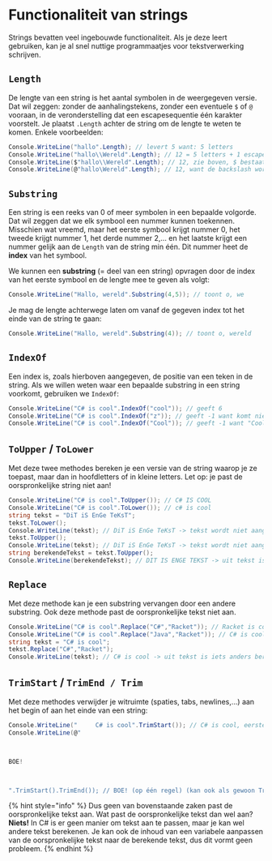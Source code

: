 # Functionaliteit van strings

Strings bevatten veel ingebouwde functionaliteit. Als je deze leert gebruiken, kan je al snel nuttige programmaatjes voor tekstverwerking schrijven.

## `Length`

De lengte van een string is het aantal symbolen in de weergegeven versie. Dat wil zeggen: zonder de aanhalingstekens, zonder een eventuele `$` of `@` vooraan, in de veronderstelling dat een escapesequentie één karakter voorstelt. Je plaatst `.Length` achter de string om de lengte te weten te komen. Enkele voorbeelden: 

```csharp
Console.WriteLine("hallo".Length); // levert 5 want: 5 letters
Console.WriteLine("hallo\\Wereld".Length); // 12 = 5 letters + 1 escape + 6 letters
Console.WriteLine($"hallo\\Wereld".Length); // 12, zie boven, $ bestaat achter de schermen niet meer
Console.WriteLine(@"hallo\Wereld".Length); // 12, want de backslash wordt achter de schermen \\ en dat stelt dan weer één symbool voor
```

## `Substring`

Een string is een reeks van 0 of meer symbolen in een bepaalde volgorde. Dat wil zeggen dat we elk symbool een nummer kunnen toekennen. Misschien wat vreemd, maar het eerste symbool krijgt nummer 0, het tweede krijgt nummer 1, het derde nummer 2,... en het laatste krijgt een nummer gelijk aan de `Length` van de string min één. Dit nummer heet de **index** van het symbool.

We kunnen een **substring** \(= deel van een string\) opvragen door de index van het eerste symbool en de lengte mee te geven als volgt:

```csharp
Console.WriteLine("Hallo, wereld".Substring(4,5)); // toont o, we
```

Je mag de lengte achterwege laten om vanaf de gegeven index tot het einde van de string te gaan:

```csharp
Console.WriteLine("Hallo, wereld".Substring(4)); // toont o, wereld
```

## `IndexOf`

Een index is, zoals hierboven aangegeven, de positie van een teken in de string. Als we willen weten waar een bepaalde substring in een string voorkomt, gebruiken we `IndexOf`:

```csharp
Console.WriteLine("C# is cool".IndexOf("cool")); // geeft 6
Console.WriteLine("C# is cool".IndexOf("z")); // geeft -1 want komt niet voor
Console.WriteLine("C# is cool".IndexOf("Cool")); // geeft -1 want "Cool" MET HOOFDLETTER komt niet voor
```

## `ToUpper` / `ToLower`

Met deze twee methodes bereken je een versie van de string waarop je ze toepast, maar dan in hoofdletters of in kleine letters. Let op: je past de oorspronkelijke string niet aan!

```csharp
Console.WriteLine("C# is cool".ToUpper()); // C# IS COOL
Console.WriteLine("C# is cool".ToLower()); // c# is cool
string tekst = "DiT iS EnGe TeKsT";
tekst.ToLower();
Console.WriteLine(tekst); // DiT iS EnGe TeKsT -> tekst wordt niet aangepast door ToLower
tekst.ToUpper();
Console.WriteLine(tekst); // DiT iS EnGe TeKsT -> tekst wordt niet aangepast door ToLower
string berekendeTekst = tekst.ToUpper();
Console.WriteLine(berekendeTekst); // DIT IS ENGE TEKST -> uit tekst is iets anders berekend, wel in hoofdletters
```

## `Replace`

Met deze methode kan je een substring vervangen door een andere substring. Ook deze methode past de oorspronkelijke tekst niet aan.

```csharp
Console.WriteLine("C# is cool".Replace("C#","Racket")); // Racket is cool
Console.WriteLine("C# is cool".Replace("Java","Racket")); // C# is cool -> Java kwam niet voor dus is niet vervangen
string tekst = "C# is cool";
tekst.Replace("C#","Racket");
Console.WriteLine(tekst); // C# is cool -> uit tekst is iets anders berekend, tekst is niet aangepast
```

## `TrimStart` / `TrimEnd / Trim`

Met deze methodes verwijder je witruimte \(spaties, tabs, newlines,...\) aan het begin of aan het einde van een string:



```csharp
Console.WriteLine("     C# is cool".TrimStart()); // C# is cool, eerste teken is C en geen spatie
Console.WriteLine(@"



BOE!



".TrimStart().TrimEnd()); // BOE! (op één regel) (kan ook als gewoon Trim())
```

{% hint style="info" %}
Dus geen van bovenstaande zaken past de oorspronkelijke tekst aan. Wat past de oorspronkelijke tekst dan wel aan? **Niets!** In C\# is er geen manier om tekst aan te passen, maar je kan wel andere tekst berekenen. Je kan ook de inhoud van een variabele aanpassen van de oorspronkelijke tekst naar de berekende tekst, dus dit vormt geen probleem.
{% endhint %}

